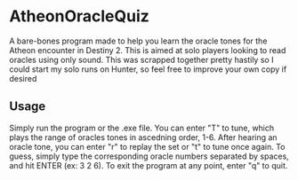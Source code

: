 # AtheonOracleQuiz
A bare-bones program made to help you learn the oracle tones for the Atheon encounter in Destiny 2. This is aimed at solo players looking to read oracles using only sound.
This was scrapped together pretty hastily so I could start my solo runs on Hunter, so feel free to improve your own copy if desired

## Usage
Simply run the program or the .exe file. You can enter "T" to tune, which plays the range of oracles tones in ascedning order, 1-6.
After hearing an oracle tone, you can enter "r" to replay the set or "t" to tune once again.
To guess, simply type the corresponding oracle numbers separated by spaces, and hit ENTER (ex: 3 2 6).
To exit the program at any point, enter "q" to quit.